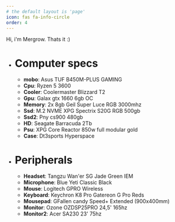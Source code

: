 ```yaml
---
# the default layout is 'page'
icon: fas fa-info-circle
order: 4
---
```



Hi, i'm Mergrow. Thats it :)

- # **Computer specs**

    - **mobo**: Asus TUF B450M-PLUS GAMING
    - **Cpu**: Ryzen 5 3600
    - **Cooler**: Coolermaster Blizzard T2
    - **Gpu**: Galax gtx 1660 6gb OC
    - **Memory**: 2x 8gb Geil Super Luce RGB 3000mhz
    - **Ssd**: M.2 NVME XPG Spectrix S20G RGB 500gb
    - **Ssd2**: Pny cs900 480gb
    - **HD**: Seagate Barracuda 2Tb
    - **Psu**: XPG Core Reactor 850w full modular gold
    - **Case**: Dt3sports Hyperspace


- # **Peripherals**

    - **Headset**: Tangzu Wan'er SG Jade Green IEM
    - **Microphone**: Blue Yeti Classic Black
    - **Mouse**: Logitech GPRO Wireless
    - **Keyboard**: Keychron K8 Pro Gatereon G Pro Reds
    - **Mousepad**: GFallen candy Speed+ Extended (900x400mm)
    - **Monitor**: Ozone OZDSP25PRO 24,5' 165hz
    - **Monitor2**: Acer SA230 23' 75hz